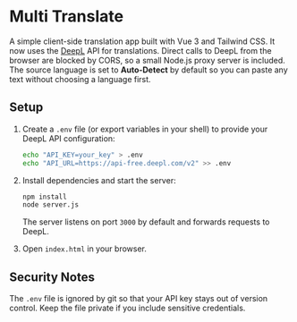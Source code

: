 # Multi Translate

A simple client-side translation app built with Vue 3 and Tailwind CSS. It now
uses the [DeepL](https://www.deepl.com/) API for translations. Direct calls to
DeepL from the browser are blocked by CORS, so a small Node.js proxy server is
included. The source language is set to **Auto‑Detect** by default so you can
paste any text without choosing a language first.

## Setup

1. Create a `.env` file (or export variables in your shell) to provide your
   DeepL API configuration:

   ```bash
   echo "API_KEY=your_key" > .env
   echo "API_URL=https://api-free.deepl.com/v2" >> .env
   ```

2. Install dependencies and start the server:
   ```bash
   npm install
   node server.js
   ```
   The server listens on port `3000` by default and forwards requests to DeepL.

3. Open `index.html` in your browser.

## Security Notes

The `.env` file is ignored by git so that your API key stays out of version control. Keep the file private if you include sensitive credentials.

